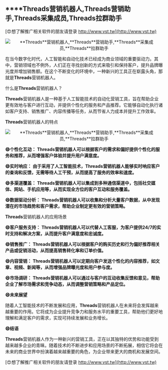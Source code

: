 ## ****Threads**营销机器人,**Threads**营销助手,**Threads**采集成员,**Threads**拉群助手**

[😍想了解推广相关软件的朋友请登录 http://www.vst.tw](http://www.vst.tw)

 <center><img src="https://vst.tw/MP4/tuiguang/png/3.png" alt="**Threads**营销机器人,**Threads**营销助手,**Threads**采集成员,**Threads**拉群助手"></center>

在当今数字化时代，人工智能和自动化技术已经成为商业领域的重要驱动力。其中，营销领域也不例外，人们正在寻找创新的方式来吸引和保持客户，提升品牌曝光度并增加销售额。在这个不断变化的环境中，一种新兴的工具正在崭露头角，那就是**Threads**营销机器人。

什么是**Threads**营销机器人？

**Threads**营销机器人是一种基于人工智能技术的自动化营销工具，旨在帮助企业更有效地与客户进行互动，并提供个性化的服务和产品推荐。它能够自动化执行诸如客户支持、销售推广、内容传播等任务，从而节省人力成本并提升工作效率。

**Threads**营销机器人的特点

 <center><img src="https://vst.tw/MP4/tuiguang/png/1.png" alt="**Threads**营销机器人,**Threads**营销助手,**Threads**采集成员,**Threads**拉群助手"></center>

**😄个性化互动： **Threads**营销机器人可以根据客户的需求和偏好提供个性化的服务和推荐，从而增强客户体验并提升用户满意度。**

**😄实时响应： 由于采用了人工智能技术，**Threads**营销机器人能够实时响应客户的查询和反馈，无需等待人工干预，从而提高了服务的效率和速度。**

**😄多渠道覆盖： **Threads**营销机器人可以集成到多种通信渠道中，包括社交媒体、网站、手机应用等，从而实现全方位的客户互动和服务覆盖。**

**😄数据驱动分析： **Threads**营销机器人可以收集和分析大量客户数据，从中发现潜在的市场趋势和客户需求，帮助企业制定更有效的营销策略。**

**Threads**营销机器人的应用场景

**😄客户服务支持： **Threads**营销机器人可以代替人工客服，为客户提供24/7的实时支持和解决方案，从而提升客户满意度和忠诚度。**

**😄销售推广： **Threads**营销机器人可以根据客户的购买历史和行为偏好推荐相关产品或促销活动，从而提高销售转化率和订单价值。**

**😄内容营销： **Threads**营销机器人可以定期向客户发送个性化的内容推荐，如文章、视频、新闻等，从而增强品牌曝光度和用户参与度。**

**😄市场调研： **Threads**营销机器人可以通过与客户的互动收集反馈和意见，帮助企业了解市场需求和竞争动态，从而调整营销策略和产品定位。**

**😄未来展望**

随着人工智能技术的不断发展和应用，**Threads**营销机器人在未来将会发挥越来越重要的作用。它将成为企业提升竞争力和服务水平的重要工具，帮助他们更好地理解和满足客户的需求，实现可持续发展和业务增长。

**😄结语**

**Threads**营销机器人作为一种新兴的营销工具，正在以其独特的优势和功能受到越来越多企业的青睐。随着技术的不断进步和应用场景的不断拓展，相信它将会在未来的商业世界中扮演着越来越重要的角色，为企业带来更大的商机和发展空间。

[😍想了解推广相关软件的朋友请登录 http://www.vst.tw](http://www.vst.tw)



